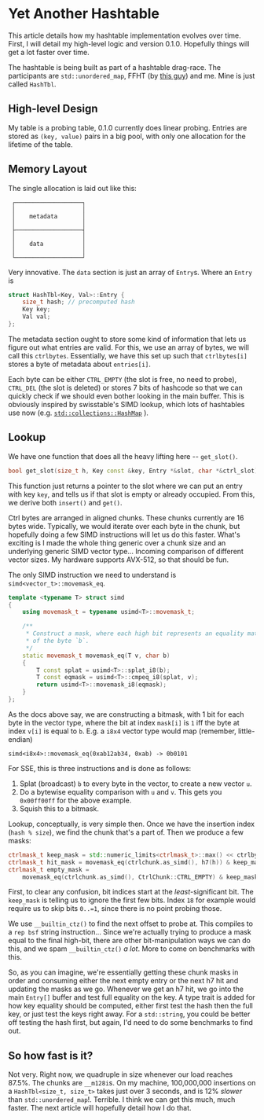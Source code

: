 # Yet Another Hashtable

This article details how my hashtable implementation evolves over time.
First, I will detail my high-level logic and version 0.1.0. Hopefully
things will get a lot faster over time.

The hashtable is being built as part of a hashtable drag-race. The
participants are `std::unordered_map`, FFHT (by 
[this guy](www.rubensystems.com)) and me. Mine is just called `HashTbl`.

## High-level Design

My table is a probing table, 0.1.0 currently does linear probing. 
Entries are stored as `(key, value)` pairs in a big pool, with only one 
allocation for the lifetime of the table.

## Memory Layout 

The single allocation is laid out like this:

```plaintext
 ┌───────────────────┐
 │                   │
 │    metadata       │
 │                   │
 ├───────────────────┤
 │                   │
 │    data           │
 │                   │
 └───────────────────┘
```

Very innovative. The `data` section is just an array of `Entry`s. Where
an `Entry` is 

```cpp
struct HashTbl<Key, Val>::Entry {
    size_t hash; // precomputed hash
    Key key;
    Val val;
};
```

The metadata section ought to store some kind of information that lets
us figure out what entries are valid. For this, we use an array of 
bytes, we will call this `ctrlbytes`. Essentially, we have this set up
such that `ctrlbytes[i]` stores a byte of metadata about `entries[i]`.

Each byte can be either `CTRL_EMPTY` (the slot is free, no need to 
probe), `CTRL_DEL` (the slot is deleted) or stores 7 bits of hashcode
so that we can quickly check if we should even bother looking in the 
main buffer. This is obviously inspired by swisstable's SIMD lookup,
which lots of hashtables use now (e.g. 
[`std::collections::HashMap`](https://doc.rust-lang.org/std/collections/struct.HashMap.html)
).

## Lookup

We have one function that does all the heavy lifting here -- 
`get_slot()`.

```cpp
bool get_slot(size_t h, Key const &key, Entry *&slot, char *&ctrl_slot)
```

This function just returns a pointer to the slot where we can put an 
entry with key `key`, and tells us if that slot is empty or already
occupied. From this, we derive both `insert()` and `get()`. 

Ctrl bytes are arranged in aligned chunks. These chunks currently are 16
bytes wide. Typically, we would iterate over each byte in the chunk,
but hopefully doing a few SIMD instructions will let us do this faster.
What's exciting is I made the whole thing generic over a chunk size and 
an underlying generic SIMD vector type... Incoming comparison of 
different vector sizes. My hardware supports AVX-512, so that should be
fun.

The only SIMD instruction we need to understand is 
`simd<vector_t>::movemask_eq`.

```cpp
template <typename T> struct simd
{
    using movemask_t = typename usimd<T>::movemask_t;

    /**
     * Construct a mask, where each high bit represents an equality match
     * of the byte `b`.
     */
    static movemask_t movemask_eq(T v, char b)
    {
        T const splat = usimd<T>::splat_i8(b);
        T const eqmask = usimd<T>::cmpeq_i8(splat, v);
        return usimd<T>::movemask_i8(eqmask);
    }
};
```

As the docs above say, we are constructing a bitmask, with 1 bit for 
each byte in the vector type, where the bit at index `mask[i]` is `1` 
iff the byte at index `v[i]` is equal to `b`. E.g. a `i8x4` vector type
would map (remember, little-endian)

```plaintext
simd<i8x4>::movemask_eq(0xab12ab34, 0xab) -> 0b0101
```

For SSE, this is three instructions and is done as follows:

1. Splat (broadcast) `b` to every byte in the vector, to create a new
   vector `u`.
2. Do a bytewise equality comparison with `u` and `v`. This gets you
  `0x00ff00ff` for the above example.
3. Squish this to a bitmask.

Lookup, conceptually, is very simple then. Once we have the insertion 
index (`hash % size`), we find the chunk that's a part of. Then we 
produce a few masks:

```cpp
ctrlmask_t keep_mask = std::numeric_limits<ctrlmask_t>::max() << ctrlbyte_offset;
ctrlmask_t hit_mask = movemask_eq(ctrlchunk.as_simd(), h7(h)) & keep_mask;
ctrlmask_t empty_mask =
    movemask_eq(ctrlchunk.as_simd(), CtrlChunk::CTRL_EMPTY) & keep_mask;
```

First, to clear any confusion, bit indices start at the 
_least_-significant bit. The `keep_mask` is telling us to ignore the 
first few bits. Index `18` for example would require us to skip bits 
`0..=1`, since there is no point probing those.

We use `__builtin_ctz()` to find the next offset to probe at. This 
compiles to a `rep bsf` string instruction... Since we're actually
trying to produce a mask equal to the final high-bit, there are other
bit-manipulation ways we can do this, and we spam `__builtin_ctz()`
_a lot_. More to come on benchmarks with this.

So, as you can imagine, we're essentially getting these chunk masks in
order and consuming either the next empty entry or the next h7 hit and
updating the masks as we go. Whenever we get an h7 hit, we go into the
main `Entry[]` buffer and test full equality on the key. A type trait is
added for how key equality should be computed, either first test the
hash then the full key, or just test the keys right away. For a
`std::string`, you could be better off testing the hash first, but
again, I'd need to do some benchmarks to find out.

## So how fast is it?

Not very. Right now, we quadruple in size whenever our load reaches 
87.5%. The chunks are `__m128i`s. On my machine, 100,000,000 insertions
on a `HashTbl<size_t, size_t>` takes just over 3 seconds, and is 12% 
_slower_ than `std::unordered_map`!. Terrible. I think we can get this 
much, much faster. The next article will hopefully detail how I do that.

